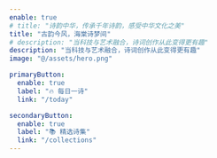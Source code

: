 ```yaml
---
enable: true
# title: "诗韵中华，传承千年诗韵，感受中华文化之美"
title: "古韵今风，海棠诗梦间"
# description: "当科技与艺术融合，诗词创作从此变得更有趣"
description: "当科技与艺术融合，诗词创作从此变得更有趣"
image: "@/assets/hero.png"

primaryButton:
  enable: true
  label: "🔥 每日一诗"
  link: "/today"

secondaryButton:
  enable: true
  label: "📚 精选诗集"
  link: "/collections"
---
```

